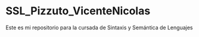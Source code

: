 # SSL_Pizzuto_VicenteNicolas

Este es mi repositorio para la cursada de Sintaxis y Semántica de Lenguajes
